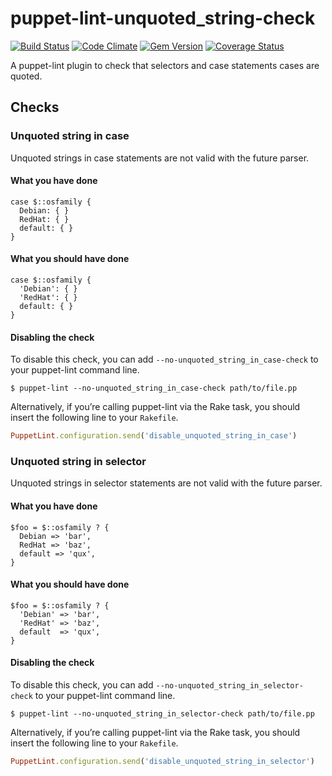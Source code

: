 puppet-lint-unquoted_string-check
=================================

[![Build Status](https://travis-ci.org/camptocamp/puppet-lint-unquoted_string-check.svg)](https://travis-ci.org/camptocamp/puppet-lint-unquoted_string-check)
[![Code Climate](https://codeclimate.com/github/camptocamp/puppet-lint-unquoted_string-check/badges/gpa.svg)](https://codeclimate.com/github/camptocamp/puppet-lint-unquoted_string-check)
[![Gem Version](https://badge.fury.io/rb/puppet-lint-unquoted_string-check.svg)](http://badge.fury.io/rb/puppet-lint-unquoted_string-check)
[![Coverage Status](https://img.shields.io/coveralls/camptocamp/puppet-lint-unquoted_string-check.svg)](https://coveralls.io/r/camptocamp/puppet-lint-unquoted_string-check?branch=master)

A puppet-lint plugin to check that selectors and case statements cases are quoted.


## Checks

### Unquoted string in case

Unquoted strings in case statements are not valid with the future parser.

#### What you have done

```puppet
case $::osfamily {
  Debian: { }
  RedHat: { }
  default: { }
}
```

#### What you should have done

```puppet
case $::osfamily {
  'Debian': { }
  'RedHat': { }
  default: { }
}
```

#### Disabling the check

To disable this check, you can add `--no-unquoted_string_in_case-check` to your puppet-lint command line.

```shell
$ puppet-lint --no-unquoted_string_in_case-check path/to/file.pp
```

Alternatively, if you’re calling puppet-lint via the Rake task, you should insert the following line to your `Rakefile`.

```ruby
PuppetLint.configuration.send('disable_unquoted_string_in_case')
```


### Unquoted string in selector

Unquoted strings in selector statements are not valid with the future parser.

#### What you have done

```puppet
$foo = $::osfamily ? {
  Debian => 'bar',
  RedHat => 'baz',
  default => 'qux',
}
```

#### What you should have done

```puppet
$foo = $::osfamily ? {
  'Debian' => 'bar',
  'RedHat' => 'baz',
  default  => 'qux',
}
```

#### Disabling the check

To disable this check, you can add `--no-unquoted_string_in_selector-check` to your puppet-lint command line.

```shell
$ puppet-lint --no-unquoted_string_in_selector-check path/to/file.pp
```

Alternatively, if you’re calling puppet-lint via the Rake task, you should insert the following line to your `Rakefile`.

```ruby
PuppetLint.configuration.send('disable_unquoted_string_in_selector')
```

